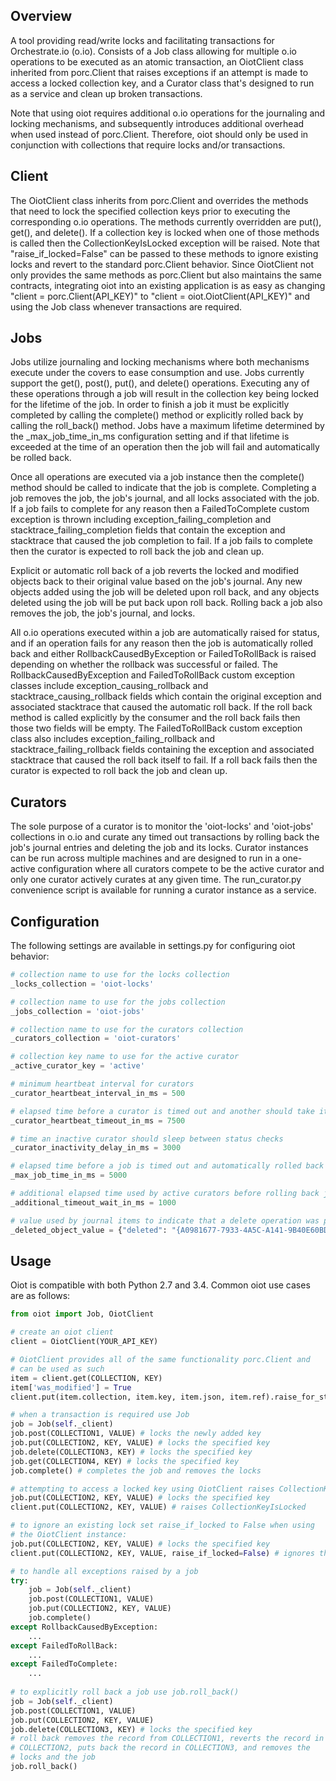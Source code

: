 ## Overview 

A tool providing read/write locks and facilitating transactions for Orchestrate.io (o.io). Consists of a Job class allowing for multiple o.io operations to be executed as an atomic transaction, an OiotClient class inherited from porc.Client that raises exceptions if an attempt is made to access a locked collection key, and a Curator class that's designed to run as a service and clean up broken transactions. 

Note that using oiot requires additional o.io operations for the journaling and locking mechanisms, and subsequently introduces additional overhead when used instead of porc.Client. Therefore, oiot should only be used in conjunction with collections that require locks and/or transactions.

## Client

The OiotClient class inherits from porc.Client and overrides the methods that need to lock the specified collection keys prior to executing the corresponding o.io operations. The methods currently overridden are put(), get(), and delete(). If a collection key is locked when one of those methods is called then the CollectionKeyIsLocked exception will be raised. Note that "raise_if_locked=False" can be passed to these methods to ignore existing locks and revert to the standard porc.Client behavior. Since OiotClient not only provides the same methods as porc.Client but also maintains the same contracts, integrating oiot into an existing application is as easy as changing "client = porc.Client(API_KEY)" to "client = oiot.OiotClient(API_KEY)" and using the Job class whenever transactions are required.

## Jobs

Jobs utilize journaling and locking mechanisms where both mechanisms execute under the covers to ease consumption and use. Jobs currently support the get(), post(), put(), and delete() operations. Executing any of these operations through a job will result in the collection key being locked for the lifetime of the job. In order to finish a job it must be explicitly completed by calling the complete() method or explicitly rolled back by calling the roll_back() method. Jobs have a maximum lifetime determined by the _max_job_time_in_ms configuration setting and if that lifetime is exceeded at the time of an operation then the job will fail and automatically be rolled back.

Once all operations are executed via a job instance then the complete() method should be called to indicate that the job is complete. Completing a job removes the job, the job's journal, and all locks associated with the job. If a job fails to complete for any reason then a FailedToComplete custom exception is thrown including exception_failing_completion and stacktrace_failing_completion fields that contain the exception and stacktrace that caused the job completion to fail. If a job fails to complete then the curator is expected to roll back the job and clean up.

Explicit or automatic roll back of a job reverts the locked and modified objects back to their original value based on the job's journal. Any new objects added using the job will be deleted upon roll back, and any objects deleted using the job will be put back upon roll back. Rolling back a job also removes the job, the job's journal, and locks.

All o.io operations executed within a job are automatically raised for status, and if an operation fails for any reason then the job is automatically rolled back and either RollbackCausedByException or FailedToRollBack is raised depending on whether the rollback was successful or failed. The RollbackCausedByException and FailedToRollBack custom exception classes include exception_causing_rollback and stacktrace_causing_rollback fields which contain the original exception and associated stacktrace that caused the automatic roll back. If the roll back method is called explicitly by the consumer and the roll back fails then those two fields will be empty. The FailedToRollBack custom exception class also includes exception_failing_rollback and stacktrace_failing_rollback fields containing the exception and associated stacktrace that caused the roll back itself to fail. If a roll back fails then the curator is expected to roll back the job and clean up. 

## Curators

The sole purpose of a curator is to monitor the 'oiot-locks' and 'oiot-jobs' collections in o.io and curate any timed out transactions by rolling back the job's journal entries and deleting the job and its locks. Curator instances can be run across multiple machines and are designed to run in a one-active configuration where all curators compete to be the active curator and only one curator actively curates at any given time. The run_curator.py convenience script is available for running a curator instance as a service.

## Configuration

The following settings are available in settings.py for configuring oiot behavior:

```python
# collection name to use for the locks collection
_locks_collection = 'oiot-locks'

# collection name to use for the jobs collection
_jobs_collection = 'oiot-jobs'

# collection name to use for the curators collection
_curators_collection = 'oiot-curators'

# collection key name to use for the active curator
_active_curator_key = 'active'

# minimum heartbeat interval for curators
_curator_heartbeat_interval_in_ms = 500

# elapsed time before a curator is timed out and another should take its place
_curator_heartbeat_timeout_in_ms = 7500

# time an inactive curator should sleep between status checks
_curator_inactivity_delay_in_ms = 3000

# elapsed time before a job is timed out and automatically rolled back
_max_job_time_in_ms = 5000

# additional elapsed time used by active curators before rolling back jobs
_additional_timeout_wait_in_ms = 1000

# value used by journal items to indicate that a delete operation was performed
_deleted_object_value = {"deleted": "{A0981677-7933-4A5C-A141-9B40E60BD411}"}
```

## Usage

Oiot is compatible with both Python 2.7 and 3.4. Common oiot use cases are as follows:

```python
from oiot import Job, OiotClient

# create an oiot client
client = OiotClient(YOUR_API_KEY)

# OiotClient provides all of the same functionality porc.Client and
# can be used as such
item = client.get(COLLECTION, KEY)
item['was_modified'] = True
client.put(item.collection, item.key, item.json, item.ref).raise_for_status()

# when a transaction is required use Job
job = Job(self._client)
job.post(COLLECTION1, VALUE) # locks the newly added key
job.put(COLLECTION2, KEY, VALUE) # locks the specified key
job.delete(COLLECTION3, KEY) # locks the specified key
job.get(COLLECTION4, KEY) # locks the specified key
job.complete() # completes the job and removes the locks

# attempting to access a locked key using OiotClient raises CollectionKeyIsLocked
job.put(COLLECTION2, KEY, VALUE) # locks the specified key
client.put(COLLECTION2, KEY, VALUE) # raises CollectionKeyIsLocked

# to ignore an existing lock set raise_if_locked to False when using 
# the OiotClient instance:
job.put(COLLECTION2, KEY, VALUE) # locks the specified key
client.put(COLLECTION2, KEY, VALUE, raise_if_locked=False) # ignores the lock

# to handle all exceptions raised by a job
try:
    job = Job(self._client)
    job.post(COLLECTION1, VALUE)
    job.put(COLLECTION2, KEY, VALUE)
    job.complete()
except RollbackCausedByException:
    ...
except FailedToRollBack:
    ...
except FailedToComplete:
    ...
 
# to explicitly roll back a job use job.roll_back()
job = Job(self._client)
job.post(COLLECTION1, VALUE)
job.put(COLLECTION2, KEY, VALUE)
job.delete(COLLECTION3, KEY) # locks the specified key
# roll back removes the record from COLLECTION1, reverts the record in 
# COLLECTION2, puts back the record in COLLECTION3, and removes the 
# locks and the job
job.roll_back()
